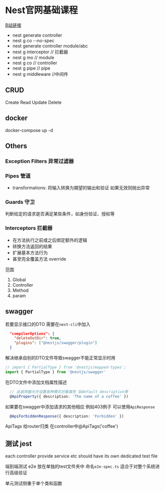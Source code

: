 # Nest官网基础课程

[B站链接](https://www.bilibili.com/video/BV1T44y1W7Si?p=80&spm_id_from=pageDriver)

- nest generate controller
- nest g co --no-spec
- nest generate controller module/abc
- nest g interceptor // 拦截器
- nest g mo // module
- nest g co // controller
- nest g pipe // pipe
- nest g middleware //中间件

## CRUD

Create Read Update Delete

## docker

docker-compose up -d

## Others

### Exception Filters 异常过滤器

### Pipes 管道

- transformations: 将输入转换为期望的输出和验证 如果无效则抛出异常

### Guards 守卫

判断给定的请求是否满足某些条件，如身份验证、授权等

### Interceptors 拦截器

- 在方法执行之前或之后绑定额外的逻辑
- 转换方法返回的结果
- 扩展基本方法行为
- 甚至完全覆盖方法 override

范围

1. Global
2. Controller
3. Method
4. param


## swagger

若要显示接口的DTO 需要在`nest-cli`中加入

```json
  "compilerOptions": {
    "deleteOutDir": true,
    "plugins": ["@nestjs/swagger/plugin"]
  }
```

解决继承自别的DTO文件导致swagger不能正常显示时用

```ts
// import { PartialType } from '@nestjs/mapped-types';
import { PartialType } from '@nestjs/swagger'
```

在DTO文件中添加文档属性描述

```ts
  // 此装饰器允许设置各种模式对象属性 如default description等
  @ApiProperty({ description: 'The name of a coffee' })
```

如果要在swagger中添加请求的其他相应 例如403例子 可以使用`ApiResponse`

```ts
  @ApiForbiddenResponse({ description: 'Forbidden' })
```

ApiTags 给router归类 在controller中@ApiTags('coffee')


## 测试 jest

each controller provide service etc should have its own dedicated test file

端到端测试 e2e 放在单独的test文件夹中 命名`e2e-spec.ts` 适合于对整个系统进行高级验证

单元测试侧重于单个类和函数